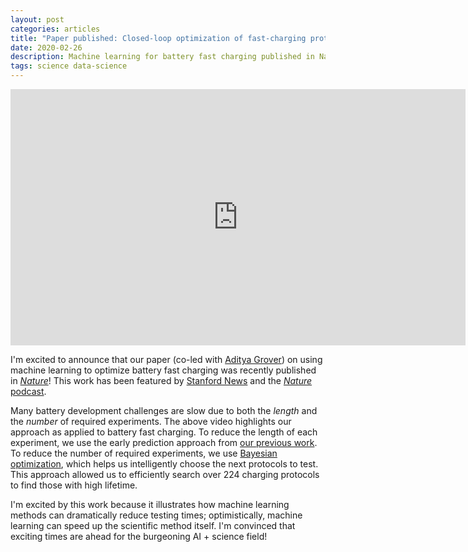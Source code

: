 ```yaml
---
layout: post
categories: articles
title: "Paper published: Closed-loop optimization of fast-charging protocols for batteries with machine learning"
date: 2020-02-26
description: Machine learning for battery fast charging published in Nature
tags: science data-science
---
```


<iframe width="728" height="410" src="https://www.youtube.com/embed/5K_uDQCVxjo" frameborder="0" allow="autoplay; encrypted-media" allowfullscreen></iframe>

I'm excited to announce that our paper (co-led with
[Aditya Grover](https://aditya-grover.github.io))
on using machine learning to optimize battery fast charging
was recently published in [*Nature*](https://doi.org/10.1038/s41586-020-1994-5)!
This work has been featured by
[Stanford News](https://news.stanford.edu/2020/02/19/machine-learning-speed-arrival-ultra-fast-charging-electric-car/) and the
[*Nature* podcast](https://www.nature.com/articles/d41586-020-00482-x).

Many battery development challenges are slow due to both the *length* and the *number* of required experiments.
The above video highlights our approach as applied to battery fast charging.
To reduce the length of each experiment, we use the early prediction approach
from [our previous work](/articles/2019/04/09/data-driven.html).
To reduce the number of required experiments, we use
[Bayesian optimization](https://en.wikipedia.org/wiki/Bayesian_optimization),
which helps us intelligently choose the next protocols to test.
This approach allowed us to efficiently search over 224 charging protocols
to find those with high lifetime.

I'm excited by this work because it illustrates how machine learning methods
can dramatically reduce testing times;
optimistically, machine learning can speed up the scientific method itself.
I'm convinced that exciting times are ahead for the burgeoning AI + science field!
